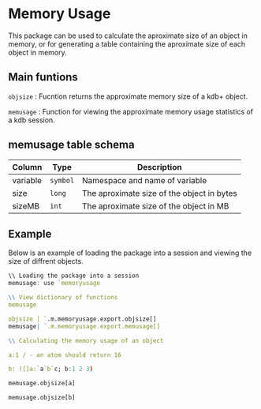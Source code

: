 # Memory Usage
This package can be used to calculate the aproximate size of an object in memory, or for generating a table containing the aproximate size of each object in memory.

## Main funtions
`objsize`   :   Fucntion returns the approximate memory size of a kdb+ object.

`memusage`  :   Function for viewing the approximate memory usage statistics of a kdb session.

## memusage table schema

| Column   | Type        | Description                                |
|----------|-------------|--------------------------------------------|
| variable | `symbol`    | Namespace and name of variable             |
| size     | `long`      | The aproximate size of the object in bytes |
| sizeMB   | `int`       | The aproximate size of the object in MB    | 

## Example
Below is an example of loading the package into a session and viewing the size of diffrent objects.

```q
\\ Loading the package into a session
memusage: use `memoryusage

\\ View dictionary of functions
memusage

objsize | `.m.memoryusage.export.objsize[]
memusage| `.m.memoryusage.export.memusage[]

\\ Calculating the memory usage of an object

a:1 / - an atom should return 16

b: ([]a:`a`b`c; b:1 2 3)

memusage.objsize[a]

memusage.objsize[b]
```